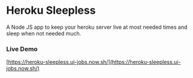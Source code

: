# Heroku Sleepless

A Node JS app to keep your heroku server live at most needed times and sleep when not needed much.

### Live Demo

[https://heroku-sleepless.ui-jobs.now.sh/](https://heroku-sleepless.ui-jobs.now.sh/)
